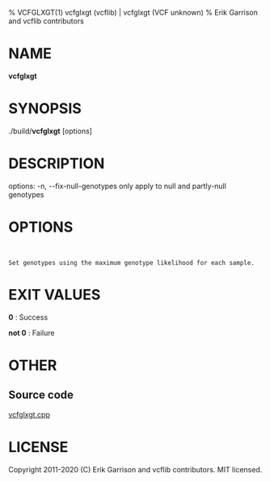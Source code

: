 % VCFGLXGT(1) vcfglxgt (vcflib) | vcfglxgt (VCF unknown)
% Erik Garrison and vcflib contributors

# NAME

**vcfglxgt**

# SYNOPSIS

./build/**vcfglxgt** [options] <vcf file>

# DESCRIPTION

options: -n, --fix-null-genotypes only apply to null and partly-null genotypes



# OPTIONS

```


Set genotypes using the maximum genotype likelihood for each sample.

```





# EXIT VALUES

**0**
: Success

**not 0**
: Failure

# OTHER

## Source code

[vcfglxgt.cpp](https://github.com/vcflib/vcflib/blob/master/src/vcfglxgt.cpp)

# LICENSE

Copyright 2011-2020 (C) Erik Garrison and vcflib contributors. MIT licensed.

<!--
  Created with ./scripts/bin2md.rb scripts/bin2md-template.erb
-->
